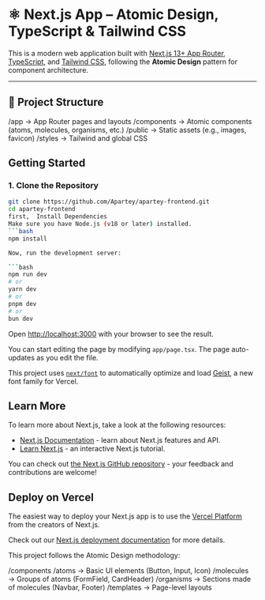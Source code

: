 # ⚛️ Next.js App – Atomic Design, TypeScript & Tailwind CSS

This is a modern web application built with [Next.js 13+ App Router](https://nextjs.org/docs/app), [TypeScript](https://www.typescriptlang.org/), and [Tailwind CSS](https://tailwindcss.com/), following the **Atomic Design** pattern for component architecture.

---

## 🧱 Project Structure
/app → App Router pages and layouts
/components → Atomic components (atoms, molecules, organisms, etc.)
/public → Static assets (e.g., images, favicon)
/styles → Tailwind and global CSS
## Getting Started
### 1. **Clone the Repository**

```bash
git clone https://github.com/Apartey/apartey-frontend.git
cd apartey-frontend
first,  Install Dependencies
Make sure you have Node.js (v18 or later) installed.
```bash
npm install

Now, run the development server:

```bash
npm run dev
# or
yarn dev
# or
pnpm dev
# or
bun dev
```

Open [http://localhost:3000](http://localhost:3000) with your browser to see the result.

You can start editing the page by modifying `app/page.tsx`. The page auto-updates as you edit the file.

This project uses [`next/font`](https://nextjs.org/docs/app/building-your-application/optimizing/fonts) to automatically optimize and load [Geist](https://vercel.com/font), a new font family for Vercel.

## Learn More

To learn more about Next.js, take a look at the following resources:

- [Next.js Documentation](https://nextjs.org/docs) - learn about Next.js features and API.
- [Learn Next.js](https://nextjs.org/learn) - an interactive Next.js tutorial.

You can check out [the Next.js GitHub repository](https://github.com/vercel/next.js) - your feedback and contributions are welcome!

## Deploy on Vercel

The easiest way to deploy your Next.js app is to use the [Vercel Platform](https://vercel.com/new?utm_medium=default-template&filter=next.js&utm_source=create-next-app&utm_campaign=create-next-app-readme) from the creators of Next.js.

Check out our [Next.js deployment documentation](https://nextjs.org/docs/app/building-your-application/deploying) for more details.

This project follows the Atomic Design methodology:

/components
  /atoms        → Basic UI elements (Button, Input, Icon)
  /molecules    → Groups of atoms (FormField, CardHeader)
  /organisms    → Sections made of molecules (Navbar, Footer)
  /templates    → Page-level layouts